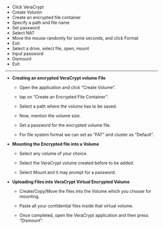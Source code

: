 -   Click VeraCrypt
-   Create Volumn
-   Create an encrypted file container
-   Specify a path and file name
-   Set password
-   Select NAT
-   Move the mouse randomly for some seconds, and click Format
-   Exit
-   Select a drive, select file, open, mount
-   Input password
-   Dismount
-   Exit


---


-   **Creating an encrypted VeraCrypt volume File**
    
    -   Open the application and click “Create Volume”.
        
    -   tap on “Create an Encrypted File Container”.
        
    -   Select a path where the volume has to be saved.
        
    -   Now, mention the volume size.
        
    -   Set a password for the encrypted volume file.
        
    -   For file system format we can set as “FAT“ and cluster as “Default”.
        
    
-   **Mounting the Encrypted file into a Volume**
    
    -   Select any volume of your choice.
        
    -   Select the VeraCrypt volume created before to be added.
        
    -   Select Mount and it may prompt for a password.
        
    
-   **Uploading Files into VeraCrypt Virtual Encrypted Volume**
    
    -   Create/Copy/Move the files into the Volume which you choose for mounting.
        
    -   Paste all your confidential files inside that virtual volume.
        
    -   Once completed, open the VeraCrypt application and then press “Dismount”.